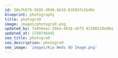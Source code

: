 ```yaml
---
id: 58e7b578-5b95-4948-bb16-83593fe1b40c
blueprint: photography
title: photogra9
image: images/photogra9.png
updated_by: 7a456eac-2bba-4018-a5f5-91500218e80a
updated_at: 1750746445
seo_title: photogra9
seo_description: photogra9
seo_image: 'images/Kia Weds OG Image.png'
---
```

